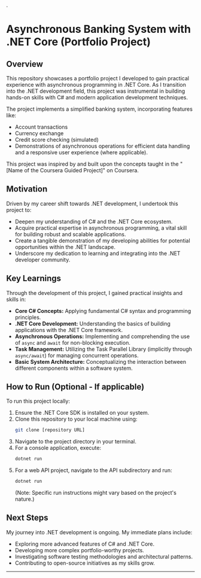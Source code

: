 .
# Asynchronous Banking System with .NET Core (Portfolio Project)

## Overview

This repository showcases a portfolio project I developed to gain practical experience with asynchronous programming in .NET Core. As I transition into the .NET development field, this project was instrumental in building hands-on skills with C# and modern application development techniques.

The project implements a simplified banking system, incorporating features like:

* Account transactions
* Currency exchange
* Credit score checking (simulated)
* Demonstrations of asynchronous operations for efficient data handling and a responsive user experience (where applicable).

This project was inspired by and built upon the concepts taught in the "[Name of the Coursera Guided Project]" on Coursera.

## Motivation

Driven by my career shift towards .NET development, I undertook this project to:

* Deepen my understanding of C# and the .NET Core ecosystem.
* Acquire practical expertise in asynchronous programming, a vital skill for building robust and scalable applications.
* Create a tangible demonstration of my developing abilities for potential opportunities within the .NET landscape.
* Underscore my dedication to learning and integrating into the .NET developer community.

## Key Learnings

Through the development of this project, I gained practical insights and skills in:

* **Core C# Concepts:** Applying fundamental C# syntax and programming principles.
* **.NET Core Development:** Understanding the basics of building applications with the .NET Core framework.
* **Asynchronous Operations:** Implementing and comprehending the use of `async` and `await` for non-blocking execution.
* **Task Management:** Utilizing the Task Parallel Library (implicitly through `async/await`) for managing concurrent operations.
* **Basic System Architecture:** Conceptualizing the interaction between different components within a software system.

## How to Run (Optional - If applicable)

To run this project locally:

1.  Ensure the .NET Core SDK is installed on your system.
2.  Clone this repository to your local machine using:
    ```bash
    git clone [repository URL]
    ```
3.  Navigate to the project directory in your terminal.
4.  For a console application, execute:
    ```bash
    dotnet run
    ```
5.  For a web API project, navigate to the API subdirectory and run:
    ```bash
    dotnet run
    ```
    (Note: Specific run instructions might vary based on the project's nature.)

## Next Steps

My journey into .NET development is ongoing. My immediate plans include:

* Exploring more advanced features of C# and .NET Core.
* Developing more complex portfolio-worthy projects.
* Investigating software testing methodologies and architectural patterns.
* Contributing to open-source initiatives as my skills grow.
---